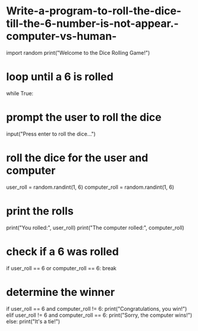 # Write-a-program-to-roll-the-dice-till-the-6-number-is-not-appear.-computer-vs-human-
import random
print("Welcome to the Dice Rolling Game!")
# loop until a 6 is rolled
while True:
 # prompt the user to roll the dice
 input("Press enter to roll the dice...")
 
 # roll the dice for the user and computer
 user_roll = random.randint(1, 6)
 computer_roll = random.randint(1, 6)
 
 # print the rolls
 print("You rolled:", user_roll)
 print("The computer rolled:", computer_roll)
 
 # check if a 6 was rolled
 if user_roll == 6 or computer_roll == 6:
 break
# determine the winner
if user_roll == 6 and computer_roll != 6:
 print("Congratulations, you win!")
elif user_roll != 6 and computer_roll == 6:
 print("Sorry, the computer wins!")
else:
 print("It's a tie!")
